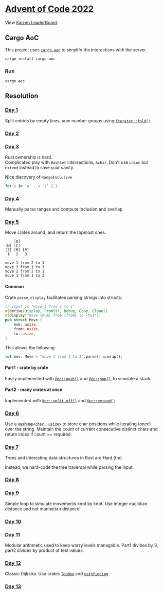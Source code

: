 # [Advent of Code 2022](https://adventofcode.com/2022/)

View [Kaizen LeaderBoard](https://adventofcode.com/2022/leaderboard/private/view/796831).


## Cargo AoC
This project uses [`cargo-aoc`](https://github.com/gobanos/cargo-aoc) to simplify the interactions with the server.

```
cargo install cargo-aoc
```

### Run
```
cargo aoc
```

## Resolution

### [Day 1](https://adventofcode.com/2022/day/1)
Split entries by empty lines, sum number groups using [`Iterator::fold()`](https://doc.rust-lang.org/std/iter/trait.Iterator.html#method.fold)

### [Day 2](https://adventofcode.com/2022/day/2)

### [Day 3](https://adventofcode.com/2022/day/3)
Rust ownership is hard.  
Complicated play with `HashSet` intersections, `&char`. Don't use `union` but `extend` instead to save your sanity.

Nice discovery of `RangeInclusive`
```rust
for i in 'a' ..= 'z' { }
```
### [Day 4](https://adventofcode.com/2022/day/4)
Manually parse ranges and compute inclusion and overlap.

### [Day 5](https://adventofcode.com/2022/day/5)

Move crates around, and return the topmost ones.

```
    [D]    
[N] [C]    
[Z] [M] [P]
 1   2   3 

move 1 from 2 to 1
move 3 from 1 to 3
move 2 from 2 to 1
move 1 from 1 to 2
```

#### Common
Crate `parse_display` facilitates parsing strings into structs:
```rust
// Input is "move 1 from 2 to 1"
#[derive(Display, FromStr, Debug, Copy, Clone)]
#[display("move {num} from {from} to {to}")]
pub struct Move {
    num: usize,
    from: usize,
    to: usize,
}
```

This allows the following:
```rust
let mov: Move = "move 1 from 2 to 3".parse().unwrap();
```


#### Part1 - crate by crate
Easily implemented with [`Vec::push()`](https://doc.rust-lang.org/std/vec/struct.Vec.html#method.push) 
and [`Vec::pop()`](https://doc.rust-lang.org/std/vec/struct.Vec.html#method.pop), to simulate a stack.

#### Part2 - many crates at once
Implemented with [`Vec::split_off()`](https://doc.rust-lang.org/std/vec/struct.Vec.html#method.split_off) 
and [`Vec::extend()`](https://doc.rust-lang.org/std/iter/trait.Extend.html#tymethod.extend)

### [Day 6](https://adventofcode.com/2022/day/6)
Use a [`HashMap<char, usize>`](https://doc.rust-lang.org/std/collections/struct.HashMap.html) to store char positions 
while iterating (once) over the string. Maintain the count of current consecutive distinct chars and return index if count == required.

### [Day 7](https://adventofcode.com/2022/day/7)
Trees and interesting data structures in Rust are Hard (tm)

Instead, we hard-code the tree traversal while parsing the input.

### [Day 8](https://adventofcode.com/2022/day/8)

### [Day 9](https://adventofcode.com/2022/day/9)
Simple loop to simulate movements knot by knot. Use integer euclidian distance and not manhattan distance!

### [Day 10](https://adventofcode.com/2022/day/10)

### [Day 11](https://adventofcode.com/2022/day/11)
Modular arithmetic used to keep worry levels managable. Part1 divides by 3, part2 divides by product of test values.

### [Day 12](https://adventofcode.com/2022/day/12)
Classic Dijkstra. Use crates [`TooDee`](https://docs.rs/toodee/latest/toodee/index.html) and [`pathfinding`](https://docs.rs/pathfinding/latest/pathfinding/index.html)

### [Day 13](https://adventofcode.com/2022/day/13)

